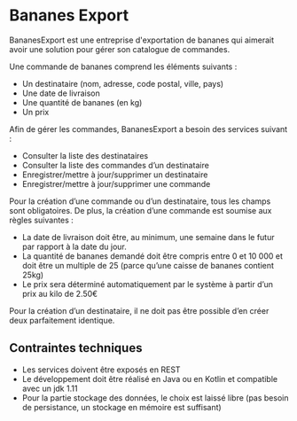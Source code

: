 # Bananes Export
BananesExport est une entreprise d'exportation de bananes qui aimerait avoir une solution pour gérer son catalogue de commandes.

Une commande de bananes comprend les éléments suivants :
* Un destinataire (nom, adresse, code postal, ville, pays)
* Une date de livraison
* Une quantité de bananes (en kg)
* Un prix

Afin de gérer les commandes, BananesExport a besoin des services suivant :
* Consulter la liste des destinataires
* Consulter la liste des commandes d’un destinataire
* Enregistrer/mettre à jour/supprimer un destinataire
* Enregistrer/mettre à jour/supprimer une commande

Pour la création d’une commande ou d’un destinataire, tous les champs sont obligatoires. De plus, la création d’une commande est soumise aux règles suivantes :
* La date de livraison doit être, au minimum, une semaine dans le futur par rapport à la date du jour.
* La quantité de bananes demandé doit être compris entre 0 et 10 000 et doit être un multiple de 25 (parce qu’une caisse de bananes contient 25kg)
* Le prix sera déterminé automatiquement par le système à partir d’un prix au kilo de 2.50€

Pour la création d’un destinataire, il ne doit pas être possible d’en créer deux parfaitement identique.

## Contraintes techniques
* Les services doivent être exposés en REST
* Le développement doit être réalisé en Java ou en Kotlin et compatible avec un jdk 1.11
* Pour la partie stockage des données, le choix est laissé libre (pas besoin de persistance, un stockage en mémoire est suffisant)

